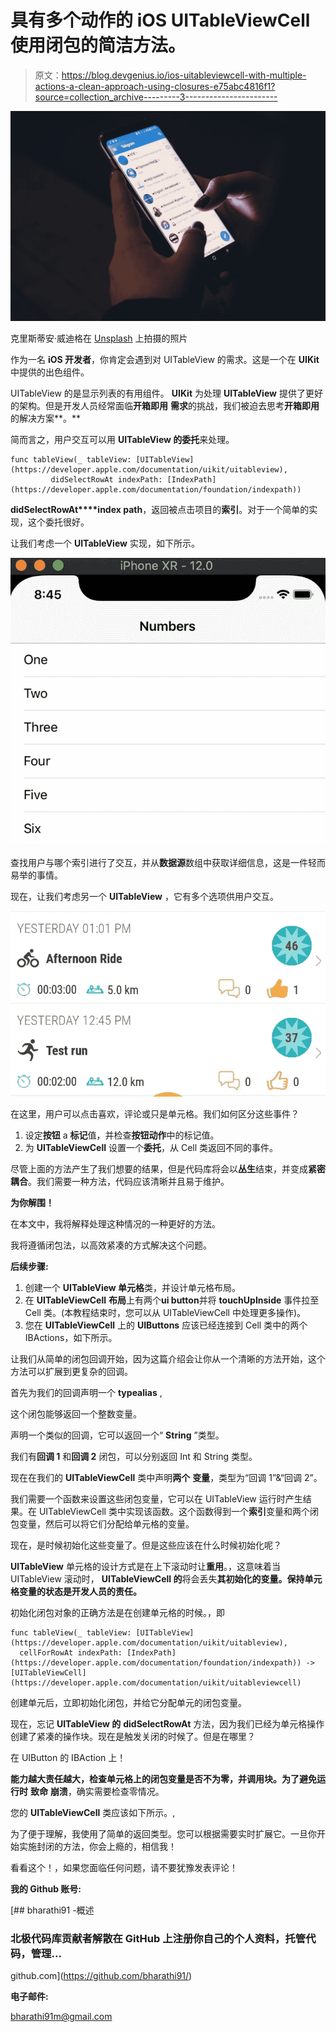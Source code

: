 # 具有多个动作的 iOS UITableViewCell 使用闭包的简洁方法。

> 原文：<https://blog.devgenius.io/ios-uitableviewcell-with-multiple-actions-a-clean-approach-using-closures-e75abc4816f1?source=collection_archive---------3----------------------->

![](img/f2765c529f6a0205cf16590fa275cf97.png)

克里斯蒂安·威迪格在 [Unsplash](https://unsplash.com?utm_source=medium&utm_medium=referral) 上拍摄的照片

作为一名 **iOS 开发者**，你肯定会遇到对 UITableView 的需求。这是一个在 **UIKit** 中提供的出色组件。

UITableView 的是显示列表的有用组件。 **UIKit** 为处理 **UITableView** 提供了更好的架构。但是开发人员经常面临**开箱即用** **需求**的挑战，我们被迫去思考**开箱即用**的解决方案**。**

简而言之，用户交互可以用 **UITableView 的委托**来处理。

```
func tableView(_ tableView: [UITableView](https://developer.apple.com/documentation/uikit/uitableview), 
         didSelectRowAt indexPath: [IndexPath](https://developer.apple.com/documentation/foundation/indexpath))
```

**didSelectRowAt****index path**，返回被点击项目的**索引**。对于一个简单的实现，这个委托很好。

让我们考虑一个 **UITableView** 实现，如下所示。

![](img/eb3f51e2a14e29220b841402ba3e35c8.png)

查找用户与哪个索引进行了交互，并从**数据源**数组中获取详细信息，这是一件轻而易举的事情。

现在，让我们考虑另一个 **UITableView** ，它有多个选项供用户交互。

![](img/125a338a802d3d072e8c15cd87458c54.png)

在这里，用户可以点击喜欢，评论或只是单元格。我们如何区分这些事件？

1.  设定**按钮** a **标记**值，并检查**按钮动作**中的标记值。
2.  为 **UITableViewCell** 设置一个**委托**，从 Cell 类返回不同的事件。

尽管上面的方法产生了我们想要的结果，但是代码库将会以**丛生**结束，并变成**紧密耦合**。我们需要一种方法，代码应该清晰并且易于维护。

**为你解围！**

在本文中，我将解释处理这种情况的一种更好的方法。

我将遵循闭包法，以高效紧凑的方式解决这个问题。

**后续步骤:**

1.  创建一个 **UITableView 单元格**类，并设计单元格布局。
2.  在 **UITableViewCell** **布局**上有两个**ui button**并将 **touchUpInside** 事件拉至 Cell 类。(本教程结束时，您可以从 UITableViewCell 中处理更多操作)。
3.  您在 **UITableViewCell** 上的 **UIButtons** 应该已经连接到 Cell 类中的两个 IBActions，如下所示。

让我们从简单的闭包回调开始，因为这篇介绍会让你从一个清晰的方法开始，这个方法可以扩展到更复杂的回调。

首先为我们的回调声明一个 **typealias** ,

这个闭包能够返回一个整数变量。

声明一个类似的回调，它可以返回一个“ **String** ”类型。

我们有**回调 1** 和**回调 2** 闭包，可以分别返回 Int 和 String 类型。

现在在我们的 **UITableViewCell** 类中声明**两个** **变量**，类型为“回调 1”&“回调 2”。

我们需要一个函数来设置这些闭包变量，它可以在 UITableView 运行时产生结果。在 UITableViewCell 类中实现该函数。这个函数得到一个**索引**变量和两个闭包变量，然后可以将它们分配给单元格的变量。

现在，是时候初始化这些变量了。但是这些应该在什么时候初始化呢？

**UITableView** 单元格的设计方式是在上下滚动时让**重用**。，这意味着当 UITableView 滚动时， **UITableViewCell 的**将会丢失**其初始化的变量。保持单元格变量的状态是开发人员的责任。**

初始化闭包对象的正确方法是在创建单元格的时候。，即

```
func tableView(_ tableView: [UITableView](https://developer.apple.com/documentation/uikit/uitableview), 
  cellForRowAt indexPath: [IndexPath](https://developer.apple.com/documentation/foundation/indexpath)) -> [UITableViewCell](https://developer.apple.com/documentation/uikit/uitableviewcell)
```

创建单元后，立即初始化闭包，并给它分配单元的闭包变量。

现在，忘记 **UITableView 的** **didSelectRowAt** 方法，因为我们已经为单元格操作创建了紧凑的操作块。现在是触发关闭的时候了。但是在哪里？

在 UIButton 的 IBAction 上！

**能力越大责任越大，**检查单元格上的闭包变量是否不为零，并调用块。为了避免**运行时** **致命** **崩溃**，确实需要检查零情况。

您的 **UITableViewCell** 类应该如下所示。,

为了便于理解，我使用了简单的返回类型。您可以根据需要实时扩展它。一旦你开始实施封闭的方法，你会上瘾的，相信我！

看看这个！，如果您面临任何问题，请不要犹豫发表评论！

**我的 Github 账号:**

[](https://github.com/bharathi91/) [## bharathi91 -概述

### 北极代码库贡献者解散在 GitHub 上注册你自己的个人资料，托管代码，管理…

github.com](https://github.com/bharathi91/) 

**电子邮件:**

bharathi91m@gmail.com